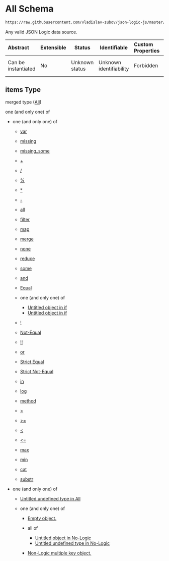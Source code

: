 # All Schema

```txt
https://raw.githubusercontent.com/vladislav-zubov/json-logic-js/master/schemas/common/any.json#/oneOf/0/items
```

Any valid JSON Logic data source.


| Abstract            | Extensible | Status         | Identifiable            | Custom Properties | Additional Properties | Access Restrictions | Defined In                                                                     |
| :------------------ | ---------- | -------------- | ----------------------- | :---------------- | --------------------- | ------------------- | ------------------------------------------------------------------------------ |
| Can be instantiated | No         | Unknown status | Unknown identifiability | Forbidden         | Allowed               | none                | [one-or-more-args.json\*](common/one-or-more-args.json "open original schema") |

## items Type

merged type ([All](one-or-more-args-oneof-single-array-all.md))

one (and only one) of

-   one (and only one) of

    -   [var](all-operators-oneof-var.md "check type definition")
    -   [missing](all-operators-oneof-missing.md "check type definition")
    -   [missing_some](all-operators-oneof-missing_some.md "check type definition")
    -   [+](all-operators-oneof--4.md "check type definition")
    -   [/](all-operators-oneof--5.md "check type definition")
    -   [%](all-operators-oneof--2.md "check type definition")
    -   [\*](all-operators-oneof--3.md "check type definition")
    -   [-](all-operators-oneof--.md "check type definition")
    -   [all](all-operators-oneof-all.md "check type definition")
    -   [filter](var-oneof-filter.md "check type definition")
    -   [map](var-oneof-map.md "check type definition")
    -   [merge](var-oneof-merge.md "check type definition")
    -   [none](all-operators-oneof-none.md "check type definition")
    -   [reduce](var-oneof-reduce.md "check type definition")
    -   [some](all-operators-oneof-some.md "check type definition")
    -   [and](all-operators-oneof-and.md "check type definition")
    -   [Equal](all-operators-oneof-equal.md "check type definition")
    -   one (and only one) of

        -   [Untitled object in if](if-oneof-0.md "check type definition")
        -   [Untitled object in if](if-oneof-1.md "check type definition")
    -   [!](all-operators-oneof-.md "check type definition")
    -   [Not-Equal](all-operators-oneof-not-equal.md "check type definition")
    -   [!!](all-operators-oneof--1.md "check type definition")
    -   [or](all-operators-oneof-or.md "check type definition")
    -   [Strict Equal](all-operators-oneof-strict-equal.md "check type definition")
    -   [Strict Not-Equal](all-operators-oneof-strict-not-equal.md "check type definition")
    -   [in](all-operators-oneof-in.md "check type definition")
    -   [log](all-operators-oneof-log.md "check type definition")
    -   [method](all-operators-oneof-method.md "check type definition")
    -   [>](all-operators-oneof--8.md "check type definition")
    -   [>=](all-operators-oneof--9.md "check type definition")
    -   [&lt;](all-operators-oneof--6.md "check type definition")
    -   [&lt;=](all-operators-oneof--7.md "check type definition")
    -   [max](all-operators-oneof-max.md "check type definition")
    -   [min](all-operators-oneof-min.md "check type definition")
    -   [cat](all-operators-oneof-cat.md "check type definition")
    -   [substr](all-operators-oneof-substr.md "check type definition")
-   one (and only one) of

    -   [Untitled undefined type in All](all-types-oneof-0.md "check type definition")
    -   one (and only one) of

        -   [Empty object.](no-logic-object-oneof-empty-object.md "check type definition")
        -   all of

            -   [Untitled object in No-Logic](no-logic-object-oneof-non-logic-single-key-object-allof-0.md "check type definition")
            -   [Untitled undefined type in No-Logic](no-logic-object-oneof-non-logic-single-key-object-allof-1.md "check type definition")
        -   [Non-Logic multiple key object.](no-logic-object-oneof-non-logic-multiple-key-object.md "check type definition")
